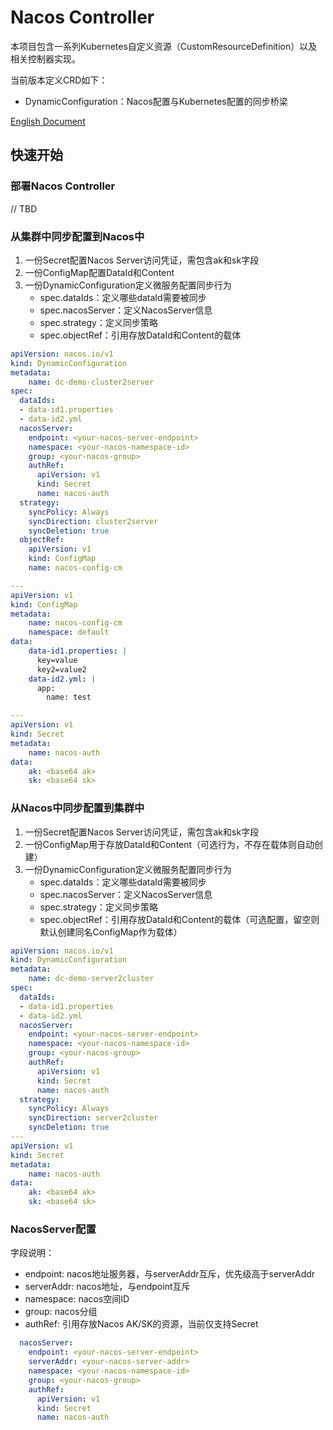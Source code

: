 # Nacos Controller
本项目包含一系列Kubernetes自定义资源（CustomResourceDefinition）以及相关控制器实现。

当前版本定义CRD如下：
- DynamicConfiguration：Nacos配置与Kubernetes配置的同步桥梁

[English Document](./README.md)

## 快速开始
### 部署Nacos Controller
// TBD

### 从集群中同步配置到Nacos中
1. 一份Secret配置Nacos Server访问凭证，需包含ak和sk字段
2. 一份ConfigMap配置DataId和Content
3. 一份DynamicConfiguration定义微服务配置同步行为
   - spec.dataIds：定义哪些dataId需要被同步
   - spec.nacosServer：定义NacosServer信息
   - spec.strategy：定义同步策略
   - spec.objectRef：引用存放DataId和Content的载体
```yaml
apiVersion: nacos.io/v1
kind: DynamicConfiguration
metadata:
    name: dc-demo-cluster2server
spec:
  dataIds:
  - data-id1.properties
  - data-id2.yml
  nacosServer:
    endpoint: <your-nacos-server-endpoint>
    namespace: <your-nacos-namespace-id>
    group: <your-nacos-group>
    authRef:
      apiVersion: v1
      kind: Secret
      name: nacos-auth
  strategy:
    syncPolicy: Always
    syncDirection: cluster2server
    syncDeletion: true
  objectRef:
    apiVersion: v1
    kind: ConfigMap
    name: nacos-config-cm

---
apiVersion: v1
kind: ConfigMap
metadata:
    name: nacos-config-cm
    namespace: default
data:
    data-id1.properties: |
      key=value
      key2=value2
    data-id2.yml: |
      app:
        name: test

---
apiVersion: v1
kind: Secret
metadata:
    name: nacos-auth
data:
    ak: <base64 ak>
    sk: <base64 sk>
```

### 从Nacos中同步配置到集群中
1. 一份Secret配置Nacos Server访问凭证，需包含ak和sk字段
2. 一份ConfigMap用于存放DataId和Content（可选行为，不存在载体则自动创建）
3. 一份DynamicConfiguration定义微服务配置同步行为
    - spec.dataIds：定义哪些dataId需要被同步
    - spec.nacosServer：定义NacosServer信息
    - spec.strategy：定义同步策略
    - spec.objectRef：引用存放DataId和Content的载体（可选配置，留空则默认创建同名ConfigMap作为载体）
```yaml
apiVersion: nacos.io/v1
kind: DynamicConfiguration
metadata:
    name: dc-demo-server2cluster
spec:
  dataIds:
  - data-id1.properties
  - data-id2.yml
  nacosServer:
    endpoint: <your-nacos-server-endpoint>
    namespace: <your-nacos-namespace-id>
    group: <your-nacos-group>
    authRef:
      apiVersion: v1
      kind: Secret
      name: nacos-auth
  strategy:
    syncPolicy: Always
    syncDirection: server2cluster
    syncDeletion: true
---
apiVersion: v1
kind: Secret
metadata:
    name: nacos-auth
data:
    ak: <base64 ak>
    sk: <base64 sk>
```

### NacosServer配置
字段说明：
- endpoint: nacos地址服务器，与serverAddr互斥，优先级高于serverAddr
- serverAddr: nacos地址，与endpoint互斥
- namespace: nacos空间ID
- group: nacos分组
- authRef: 引用存放Nacos AK/SK的资源，当前仅支持Secret
```yaml
  nacosServer:
    endpoint: <your-nacos-server-endpoint>
    serverAddr: <your-nacos-server-addr>
    namespace: <your-nacos-namespace-id>
    group: <your-nacos-group>
    authRef:
      apiVersion: v1
      kind: Secret
      name: nacos-auth
```



